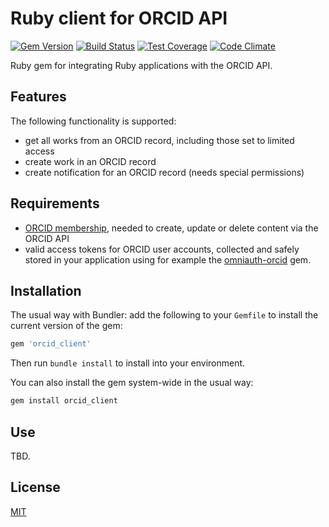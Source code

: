# Ruby client for ORCID API

[![Gem Version](https://badge.fury.io/rb/orcid_client.svg)](https://badge.fury.io/rb/orcid_client)
[![Build Status](https://travis-ci.org/datacite/orcid_client.svg?branch=master)](https://travis-ci.org/datacite/orcid_client)
[![Test Coverage](https://codeclimate.com/github/datacite/orcid_client/badges/coverage.svg)](https://codeclimate.com/github/datacite/orcid_client/coverage)
[![Code Climate](https://codeclimate.com/github/datacite/orcid_client/badges/gpa.svg)](https://codeclimate.com/github/datacite/orcid_client)

Ruby gem for integrating Ruby applications with the ORCID API.

## Features

The following functionality is supported:

* get all works from an ORCID record, including those set to limited access
* create work in an ORCID record
* create notification for an ORCID record (needs special permissions)

## Requirements

* [ORCID membership](https://orcid.org/about/membership), needed to create, update or delete content via the ORCID API
* valid access tokens for ORCID user accounts, collected and safely stored in your application using for example the [omniauth-orcid](https://github.com/datacite/omniauth-orcid) gem.

## Installation

The usual way with Bundler: add the following to your `Gemfile` to install the current version of the gem:

```ruby
gem 'orcid_client'
```

Then run `bundle install` to install into your environment.

You can also install the gem system-wide in the usual way:

```bash
gem install orcid_client
```

## Use

TBD.

## License

[MIT](license.md)
